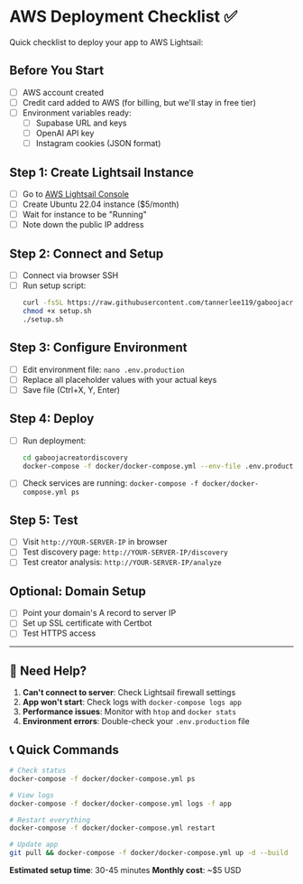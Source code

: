 # AWS Deployment Checklist ✅

Quick checklist to deploy your app to AWS Lightsail:

## Before You Start
- [ ] AWS account created
- [ ] Credit card added to AWS (for billing, but we'll stay in free tier)
- [ ] Environment variables ready:
  - [ ] Supabase URL and keys
  - [ ] OpenAI API key  
  - [ ] Instagram cookies (JSON format)

## Step 1: Create Lightsail Instance
- [ ] Go to [AWS Lightsail Console](https://lightsail.aws.amazon.com)
- [ ] Create Ubuntu 22.04 instance ($5/month)
- [ ] Wait for instance to be "Running"
- [ ] Note down the public IP address

## Step 2: Connect and Setup
- [ ] Connect via browser SSH
- [ ] Run setup script:
  ```bash
  curl -fsSL https://raw.githubusercontent.com/tannerlee119/gaboojacreatordiscovery/main/aws/lightsail-setup.sh -o setup.sh
  chmod +x setup.sh
  ./setup.sh
  ```

## Step 3: Configure Environment
- [ ] Edit environment file: `nano .env.production`
- [ ] Replace all placeholder values with your actual keys
- [ ] Save file (Ctrl+X, Y, Enter)

## Step 4: Deploy
- [ ] Run deployment:
  ```bash
  cd gaboojacreatordiscovery
  docker-compose -f docker/docker-compose.yml --env-file .env.production up -d
  ```
- [ ] Check services are running: `docker-compose -f docker/docker-compose.yml ps`

## Step 5: Test
- [ ] Visit `http://YOUR-SERVER-IP` in browser
- [ ] Test discovery page: `http://YOUR-SERVER-IP/discovery`
- [ ] Test creator analysis: `http://YOUR-SERVER-IP/analyze`

## Optional: Domain Setup
- [ ] Point your domain's A record to server IP
- [ ] Set up SSL certificate with Certbot
- [ ] Test HTTPS access

---

## 🚨 Need Help?

1. **Can't connect to server**: Check Lightsail firewall settings
2. **App won't start**: Check logs with `docker-compose logs app`
3. **Performance issues**: Monitor with `htop` and `docker stats`
4. **Environment errors**: Double-check your `.env.production` file

## 📞 Quick Commands

```bash
# Check status
docker-compose -f docker/docker-compose.yml ps

# View logs
docker-compose -f docker/docker-compose.yml logs -f app

# Restart everything
docker-compose -f docker/docker-compose.yml restart

# Update app
git pull && docker-compose -f docker/docker-compose.yml up -d --build
```

**Estimated setup time**: 30-45 minutes
**Monthly cost**: ~$5 USD